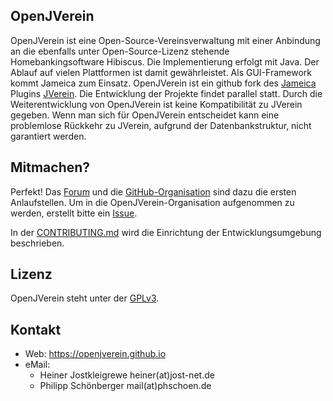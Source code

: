 OpenJVerein
-----------

OpenJVerein ist eine Open-Source-Vereinsverwaltung mit einer Anbindung an die ebenfalls unter Open-Source-Lizenz stehende Homebankingsoftware Hibiscus.
Die Implementierung erfolgt mit Java. Der Ablauf auf vielen Plattformen ist damit gewährleistet. Als GUI-Framework kommt Jameica zum Einsatz.
OpenJVerein ist ein github fork des [Jameica](https://www.willuhn.de/products/jameica/) Plugins [JVerein](https://www.jverein.de/). Die Entwicklung der Projekte findet parallel statt. Durch die Weiterentwicklung von OpenJVerein ist keine Kompatibilität zu JVerein gegeben. Wenn man sich für OpenJVerein entscheidet kann eine problemlose Rückkehr zu JVerein, aufgrund der Datenbankstruktur, nicht garantiert werden.

Mitmachen?
----------

Perfekt! Das [Forum](https://jverein-forum.de) und die [GitHub-Organisation](https://github.com/openjverein) sind dazu die ersten Anlaufstellen.
Um in die OpenJVerein-Organisation aufgenommen zu werden, erstellt bitte ein [Issue](https://github.com/openjverein/jverein/issues).

In der [CONTRIBUTING.md](CONTRIBUTING.md) wird die Einrichtung der Entwicklungsumgebung beschrieben.

Lizenz
------

OpenJVerein steht unter der [GPLv3](https://www.gnu.org/licenses/gpl-3.0.html).

Kontakt
-------

- Web: https://openjverein.github.io
- eMail:
    - Heiner Jostkleigrewe heiner(at)jost-net.de
    - Philipp Schönberger mail(at)phschoen.de
